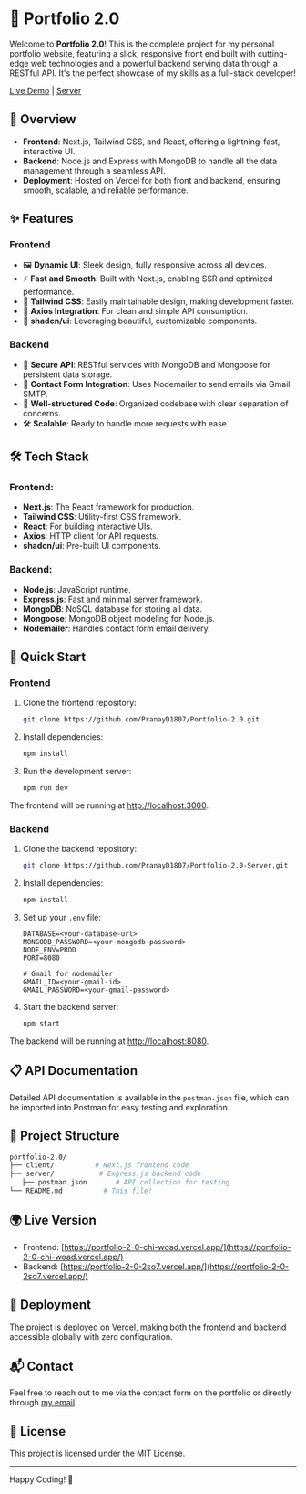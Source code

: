 # 🚀 Portfolio 2.0

Welcome to **Portfolio 2.0**! This is the complete project for my personal portfolio website, featuring a slick, responsive front end built with cutting-edge web technologies and a powerful backend serving data through a RESTful API. It's the perfect showcase of my skills as a full-stack developer!

[Live Demo](https://portfolio-2-0-chi-woad.vercel.app/) | [Server](https://portfolio-2-0-2so7.vercel.app/)

## 🌟 Overview

- **Frontend**: Next.js, Tailwind CSS, and React, offering a lightning-fast, interactive UI.
- **Backend**: Node.js and Express with MongoDB to handle all the data management through a seamless API.
- **Deployment**: Hosted on Vercel for both front and backend, ensuring smooth, scalable, and reliable performance.

## ✨ Features

### Frontend

- 🖼 **Dynamic UI**: Sleek design, fully responsive across all devices.
- ⚡ **Fast and Smooth**: Built with Next.js, enabling SSR and optimized performance.
- 🌈 **Tailwind CSS**: Easily maintainable design, making development faster.
- 🔄 **Axios Integration**: For clean and simple API consumption.
- 🎨 **shadcn/ui**: Leveraging beautiful, customizable components.

### Backend

- 🔐 **Secure API**: RESTful services with MongoDB and Mongoose for persistent data storage.
- 📧 **Contact Form Integration**: Uses Nodemailer to send emails via Gmail SMTP.
- 📁 **Well-structured Code**: Organized codebase with clear separation of concerns.
- 🛠️ **Scalable**: Ready to handle more requests with ease.

## 🛠️ Tech Stack

### Frontend:

- **Next.js**: The React framework for production.
- **Tailwind CSS**: Utility-first CSS framework.
- **React**: For building interactive UIs.
- **Axios**: HTTP client for API requests.
- **shadcn/ui**: Pre-built UI components.

### Backend:

- **Node.js**: JavaScript runtime.
- **Express.js**: Fast and minimal server framework.
- **MongoDB**: NoSQL database for storing all data.
- **Mongoose**: MongoDB object modeling for Node.js.
- **Nodemailer**: Handles contact form email delivery.

## 🚀 Quick Start

### Frontend

1. Clone the frontend repository:
   ```bash
   git clone https://github.com/PranayD1807/Portfolio-2.0.git
   ```
2. Install dependencies:
   ```bash
   npm install
   ```
3. Run the development server:
   ```bash
   npm run dev
   ```

The frontend will be running at [http://localhost:3000](http://localhost:3000).

### Backend

1. Clone the backend repository:
   ```bash
   git clone https://github.com/PranayD1807/Portfolio-2.0-Server.git
   ```
2. Install dependencies:
   ```bash
   npm install
   ```
3. Set up your `.env` file:

   ```env
   DATABASE=<your-database-url>
   MONGODB_PASSWORD=<your-mongodb-password>
   NODE_ENV=PROD
   PORT=8080

   # Gmail for nodemailer
   GMAIL_ID=<your-gmail-id>
   GMAIL_PASSWORD=<your-gmail-password>
   ```

4. Start the backend server:
   ```bash
   npm start
   ```

The backend will be running at [http://localhost:8080](http://localhost:8080).

## 📋 API Documentation

Detailed API documentation is available in the `postman.json` file, which can be imported into Postman for easy testing and exploration.

## 📂 Project Structure

```bash
portfolio-2.0/
├── client/          # Next.js frontend code
├── server/           # Express.js backend code
   ├── postman.json       # API collection for testing
└── README.md          # This file!
```

## 🌍 Live Version

- Frontend: [https://portfolio-2-0-chi-woad.vercel.app/](https://portfolio-2-0-chi-woad.vercel.app/)
- Backend: [https://portfolio-2-0-2so7.vercel.app/](https://portfolio-2-0-2so7.vercel.app/)

## 🚀 Deployment

The project is deployed on Vercel, making both the frontend and backend accessible globally with zero configuration.

## 📬 Contact

Feel free to reach out to me via the contact form on the portfolio or directly through [my email](mailto:pranaydhongade1234@gmail.com).

## 📄 License

This project is licensed under the [MIT License](./LICENSE).

---

Happy Coding! 🎉
